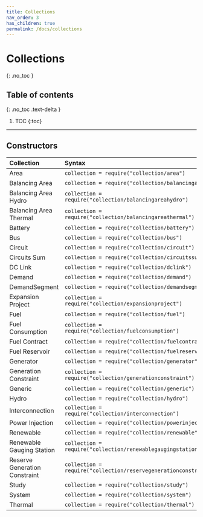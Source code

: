 ```yaml
---
title: Collections
nav_order: 3
has_children: true
permalink: /docs/collections
---
```


# Collections
{: .no_toc }

## Table of contents
{: .no_toc .text-delta }

1. TOC
{:toc}

---

## Constructors

|           Collection          | Syntax                                                           |
|:------------------------------|:-----------------------------------------------------------------|
|              Area             | `collection = require("collection/area")`                        |
|         Balancing Area        | `collection = require("collection/balancingarea")`               |
|      Balancing Area Hydro     | `collection = require("collection/balancingareahydro")`          |
|     Balancing Area Thermal    | `collection = require("collection/balancingareathermal")`        |
|            Battery            | `collection = require("collection/battery")`                     |
|              Bus              | `collection = require("collection/bus")`                         |
|            Circuit            | `collection = require("collection/circuit")`                     |
|          Circuits Sum         | `collection = require("collection/circuitssum")`                 |
|            DC Link            | `collection = require("collection/dclink")`                      |
|             Demand            | `collection = require("collection/demand")`                      |
|         DemandSegment         | `collection = require("collection/demandsegment")`               |
|       Expansion Project       | `collection = require("collection/expansionproject")`            |
|              Fuel             | `collection = require("collection/fuel")`                        |
|        Fuel Consumption       | `collection = require("collection/fuelconsumption")`             |
|         Fuel Contract         | `collection = require("collection/fuelcontract")`                |
|         Fuel Reservoir        | `collection = require("collection/fuelreservoir")`               |
|           Generator           | `collection = require("collection/generator")`                   |
|     Generation Constraint     | `collection = require("collection/generationconstraint")`        |
|            Generic            | `collection = require("collection/generic")`                     |
|             Hydro             | `collection = require("collection/hydro")`                       |
|        Interconnection        | `collection = require("collection/interconnection")`             |
|        Power Injection        | `collection = require("collection/powerinjection")`              |
|           Renewable           | `collection = require("collection/renewable")`                   |
|   Renewable Gauging Station   | `collection = require("collection/renewablegaugingstation")`     |
| Reserve Generation Constraint | `collection = require("collection/reservegenerationconstraint")` |
|             Study             | `collection = require("collection/study")`                       |
|             System            | `collection = require("collection/system")`                      |
|            Thermal            | `collection = require("collection/thermal")`                     |                 